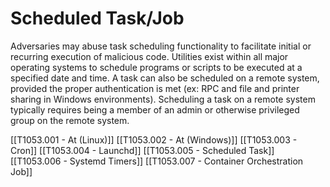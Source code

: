 # Scheduled Task/Job

Adversaries may abuse task scheduling functionality to facilitate initial or recurring execution of malicious code. Utilities exist within all major operating systems to schedule programs or scripts to be executed at a specified date and time. A task can also be scheduled on a remote system, provided the proper authentication is met (ex: RPC and file and printer sharing in Windows environments). Scheduling a task on a remote system typically requires being a member of an admin or otherwise privileged group on the remote system.

[[T1053.001 - At (Linux)]]
[[T1053.002 - At (Windows)]]
[[T1053.003 - Cron]]
[[T1053.004 - Launchd]]
[[T1053.005 - Scheduled Task]]
[[T1053.006 - Systemd Timers]]
[[T1053.007 - Container Orchestration Job]]